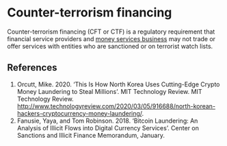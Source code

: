 # Counter-terrorism financing
Counter-terrorism financing (CFT or CTF) is a regulatory requirement that financial service providers and [money services business](money-services-business.md) may not trade or offer services with entities who are sanctioned or on terrorist watch lists.

## References
1. Orcutt, Mike. 2020. ‘This Is How North Korea Uses Cutting-Edge Crypto Money Laundering to Steal Millions’. MIT Technology Review. MIT Technology Review. http://www.technologyreview.com/2020/03/05/916688/north-korean-hackers-cryptocurrency-money-laundering/.
1. Fanusie, Yaya, and Tom Robinson. 2018. ‘Bitcoin Laundering: An Analysis of Illicit Flows into Digital Currency Services’. Center on Sanctions and Illicit Finance Memorandum, January.